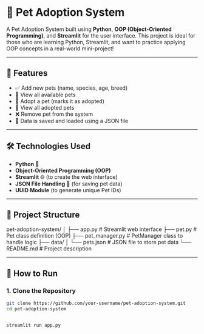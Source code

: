 # 🐾 Pet Adoption System

A Pet Adoption System built using **Python**, **OOP (Object-Oriented Programming)**, and **Streamlit** for the user interface. This project is ideal for those who are learning Python, Streamlit, and want to practice applying OOP concepts in a real-world mini-project!

---

## 📌 Features

- ✅ Add new pets (name, species, age, breed)
- 👀 View all available pets
- 🐶 Adopt a pet (marks it as adopted)
- 📄 View all adopted pets
- ❌ Remove pet from the system
- 💾 Data is saved and loaded using a JSON file

---

## 🛠️ Technologies Used

- **Python** 🐍
- **Object-Oriented Programming (OOP)**
- **Streamlit** 🌐 (to create the web interface)
- **JSON File Handling** 📁 (for saving pet data)
- **UUID Module** (to generate unique Pet IDs)

---

## 📂 Project Structure

pet-adoption-system/
│
├── app.py # Streamlit web interface
├── pet.py # Pet class definition (OOP)
├── pet_manager.py # PetManager class to handle logic
├── data/
│ └── pets.json # JSON file to store pet data
└── README.md # Project description


---

## 🚀 How to Run

### 1. Clone the Repository

```bash
git clone https://github.com/your-username/pet-adoption-system.git
cd pet-adoption-system


streamlit run app.py


